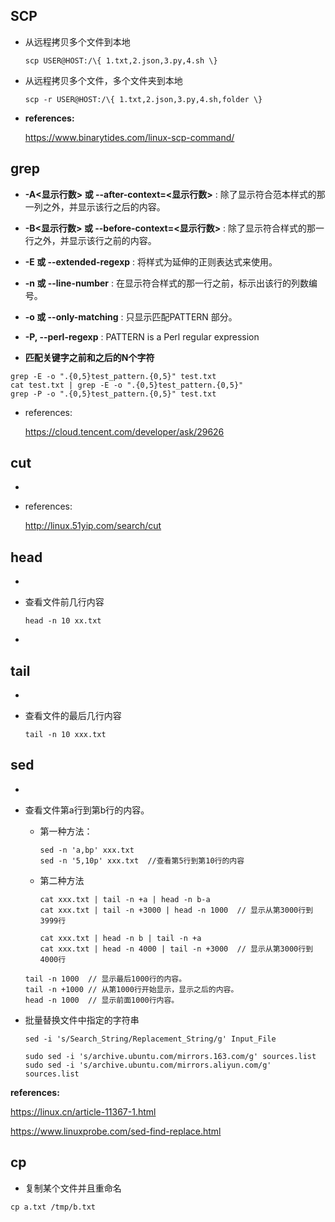 ## SCP

- 从远程拷贝多个文件到本地

  ```
  scp USER@HOST:/\{ 1.txt,2.json,3.py,4.sh \}
  ```
  
- 从远程拷贝多个文件，多个文件夹到本地

  ```
  scp -r USER@HOST:/\{ 1.txt,2.json,3.py,4.sh,folder \}
  ```

  

- **references:**

  https://www.binarytides.com/linux-scp-command/

## grep

- **-A<显示行数> 或 --after-context=<显示行数>** : 除了显示符合范本样式的那一列之外，并显示该行之后的内容。
- **-B<显示行数> 或 --before-context=<显示行数>** : 除了显示符合样式的那一行之外，并显示该行之前的内容。

- **-E 或 --extended-regexp** : 将样式为延伸的正则表达式来使用。

- **-n 或 --line-number** : 在显示符合样式的那一行之前，标示出该行的列数编号。


- **-o 或 --only-matching** : 只显示匹配PATTERN 部分。
- **-P, --perl-regexp** : PATTERN is a Perl regular expression



- **匹配关键字之前和之后的N个字符**

```
grep -E -o ".{0,5}test_pattern.{0,5}" test.txt 
cat test.txt | grep -E -o ".{0,5}test_pattern.{0,5}"
grep -P -o ".{0,5}test_pattern.{0,5}" test.txt 
```



- references:

   https://cloud.tencent.com/developer/ask/29626

## cut

- 

- references: 

  http://linux.51yip.com/search/cut



## head

- 

- 查看文件前几行内容

  ```
  head -n 10 xx.txt
  ```

- 

## tail

- 

- 查看文件的最后几行内容

  ```
  tail -n 10 xxx.txt
  ```



## sed

- 

- 查看文件第a行到第b行的内容。

  - 第一种方法：

    ```
    sed -n 'a,bp' xxx.txt
    sed -n '5,10p' xxx.txt	//查看第5行到第10行的内容
    ```

  - 第二种方法

    ```
    cat xxx.txt | tail -n +a | head -n b-a
    cat xxx.txt | tail -n +3000 | head -n 1000 	// 显示从第3000行到3999行
    ```

    ```
    cat xxx.txt | head -n b | tail -n +a
    cat xxx.txt | head -n 4000 | tail -n +3000	// 显示从第3000行到4000行
    ```


  ```
  tail -n 1000 	// 显示最后1000行的内容。
  tail -n +1000	// 从第1000行开始显示，显示之后的内容。
  head -n 1000 	// 显示前面1000行内容。
  ```

- 批量替换文件中指定的字符串

  ```
  sed -i 's/Search_String/Replacement_String/g' Input_File
  
  sudo sed -i 's/archive.ubuntu.com/mirrors.163.com/g' sources.list
  sudo sed -i 's/archive.ubuntu.com/mirrors.aliyun.com/g' sources.list
  ```



**references:** 

https://linux.cn/article-11367-1.html

https://www.linuxprobe.com/sed-find-replace.html

## cp

- 复制某个文件并且重命名

```
cp a.txt /tmp/b.txt
```



